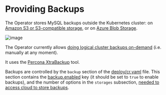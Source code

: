 # Providing Backups

The Operator stores MySQL backups outside the Kubernetes cluster: on 
[Amazon S3 or S3-compatible storage](https://en.wikipedia.org/wiki/Amazon_S3#S3_API_and_competing_services),
or on [Azure Blob Storage](https://azure.microsoft.com/en-us/services/storage/blobs/).

![image](assets/images/backup-s3.svg)

The Operator currently allows [doing logical cluster backups on-demand](backups-ondemand.md)
(i.e. manually at any moment). 

It uses the [Percona XtraBackup](https://docs.percona.com/percona-xtrabackup/latest/) tool.

Backups are controlled by the `backup` section of the
[deploy/cr.yaml](https://github.com/percona/percona-server-mysql-operator/blob/main/deploy/cr.yaml)
file. This section contains the [backup.enabled](operator.md#backup-enabled) key
(it should be set to `true` to enable backups), and the number of options in the
`storages` subsection, [needed to access cloud to store backups](backups-storage.md).

